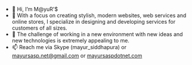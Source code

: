 - 👋 Hi, I’m M@yuR'$
- 👀 With a focus on creating stylish, modern websites, web services and online stores, I specialize in designing and developing services for customers of all sizes.
- 🌱 The challenge of working in a new environment with new ideas and new technologies is extremely appealing to me.
- 📫 Reach me via Skype (mayur_siddhapura) or <a href="mailto:mayursasp.net@gmail.com" target="_blank">mayursasp.net@gmail.com</a> or <a href="https://mayursaspdotnet.com/" target="_blank">mayursaspdotnet.com</a>

<!---
MayurSidd/MayurSidd is a ✨ special ✨ repository because its `README.md` (this file) appears on your GitHub profile.
You can click the Preview link to take a look at your changes.
- 💞️ I’m looking to collaborate on ...
--->
